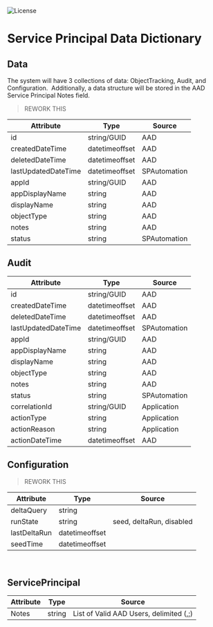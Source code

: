 ![License](https://img.shields.io/badge/license-MIT-green.svg)
# Service Principal Data Dictionary 

## Data  

The system will have 3 collections of data: ObjectTracking, Audit, and Configuration.  Additionally, a data structure will be stored in the AAD Service Principal Notes field. 

> REWORK THIS

Attribute | Type | Source
--------- | ---- | ------
id | string/GUID | AAD
createdDateTime | datetimeoffset | AAD
deletedDateTime | datetimeoffset | AAD
lastUpdatedDateTime |datetimeoffset | SPAutomation
appId | string/GUID | AAD
appDisplayName | string | AAD
displayName | string | AAD
objectType | string | AAD
notes | string | AAD
status | string | SPAutomation

## Audit 

Attribute | Type | Source
---------- | ---- | ------
id | string/GUID | AAD
createdDateTime | datetimeoffset | AAD
deletedDateTime | datetimeoffset | AAD
lastUpdatedDateTime |datetimeoffset | SPAutomation
appId | string/GUID | AAD
appDisplayName | string | AAD
displayName | string | AAD
objectType | string | AAD
notes | string | AAD
status | string | SPAutomation
correlationId | string/GUID | Application
actionType| string | Application
actionReason |string | Application
actionDateTime | datetimeoffset | AAD


## Configuration
> REWORK THIS

Attribute | Type | Source
---------- | ---- | ------
deltaQuery | string |
runState | string | seed, deltaRun, disabled
lastDeltaRun | datetimeoffset |  
seedTime | datetimeoffset |
 
 
## ServicePrincipal
Attribute | Type | Source
---------- | ---- | ------
Notes | string | List of Valid AAD Users, delimited (,;)

